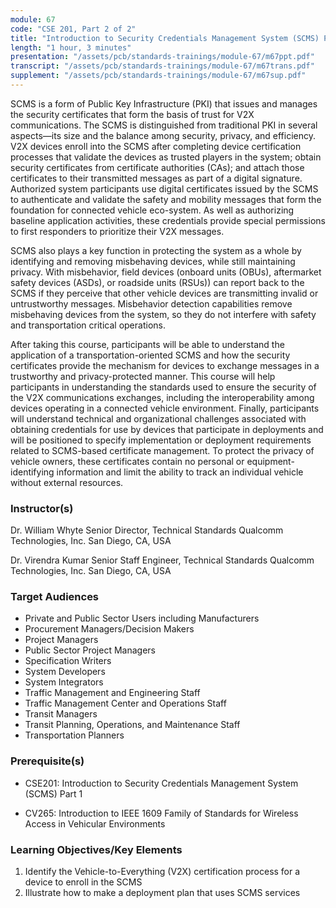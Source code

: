 ```yaml
---
module: 67
code: "CSE 201, Part 2 of 2"
title: "Introduction to Security Credentials Management System (SCMS) Part 2 of 2 (2021)"
length: "1 hour, 3 minutes"
presentation: "/assets/pcb/standards-trainings/module-67/m67ppt.pdf"
transcript: "/assets/pcb/standards-trainings/module-67/m67trans.pdf"
supplement: "/assets/pcb/standards-trainings/module-67/m67sup.pdf"
---
```

SCMS is a form of Public Key Infrastructure (PKI) that issues and manages the security certificates that form the basis of trust for V2X communications. The SCMS is distinguished from traditional PKI in several aspects—its size and the balance among security, privacy, and efficiency. V2X devices enroll into the SCMS after completing device certification processes that validate the devices as trusted players in the system; obtain security certificates from certificate authorities (CAs); and attach those certificates to their transmitted messages as part of a digital signature. Authorized system participants use digital certificates issued by the SCMS to authenticate and validate the safety and mobility messages that form the foundation for connected vehicle eco-system. As well as authorizing baseline application activities, these credentials provide special permissions to first responders to prioritize their V2X messages.

SCMS also plays a key function in protecting the system as a whole by identifying and removing misbehaving devices, while still maintaining privacy. With misbehavior, field devices (onboard units (OBUs), aftermarket safety devices (ASDs), or roadside units (RSUs)) can report back to the SCMS if they perceive that other vehicle devices are transmitting invalid or untrustworthy messages. Misbehavior detection capabilities remove misbehaving devices from the system, so they do not interfere with safety and transportation critical operations.

After taking this course, participants will be able to understand the application of a transportation-oriented SCMS and how the security certificates provide the mechanism for devices to exchange messages in a trustworthy and privacy-protected manner. This course will help participants in understanding the standards used to ensure the security of the V2X communications exchanges, including the interoperability among devices operating in a connected vehicle environment. Finally, participants will understand technical and organizational challenges associated with obtaining credentials for use by devices that participate in deployments and will be positioned to specify implementation or deployment requirements related to SCMS-based certificate management. To protect the privacy of vehicle owners, these certificates contain no personal or equipment-identifying information and limit the ability to track an individual vehicle without external resources.

### Instructor(s)
Dr. William Whyte
Senior Director, Technical Standards
Qualcomm Technologies, Inc.
San Diego, CA, USA

Dr. Virendra Kumar
Senior Staff Engineer, Technical Standards
Qualcomm Technologies, Inc.
San Diego, CA, USA

### Target Audiences
* Private and Public Sector Users including Manufacturers
* Procurement Managers/Decision Makers
* Project Managers
* Public Sector Project Managers
* Specification Writers
* System Developers
* System Integrators
* Traffic Management and Engineering Staff
* Traffic Management Center and Operations Staff
* Transit Managers
* Transit Planning, Operations, and Maintenance Staff
* Transportation Planners

### Prerequisite(s)
* CSE201: Introduction to Security Credentials Management System (SCMS) Part 1
<!-- * CV262: Vehicle-to-Vehicle ITS Standards for Project Managers
* CV261: Vehicle-to-Infrastructure ITS Standards for Project Managers -->
* CV265: Introduction to IEEE 1609 Family of Standards for Wireless Access in Vehicular Environments

### Learning Objectives/Key Elements
1. Identify the Vehicle-to-Everything (V2X) certification process for a device to enroll in the SCMS
2. Illustrate how to make a deployment plan that uses SCMS services